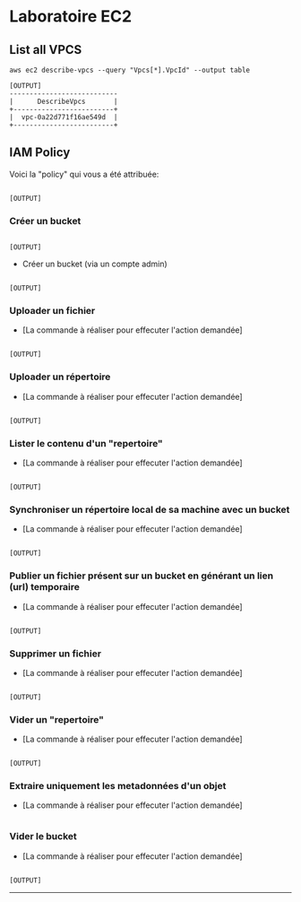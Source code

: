 # Laboratoire EC2

## List all VPCS


  ```
aws ec2 describe-vpcs --query "Vpcs[*].VpcId" --output table

  ```
```
[OUTPUT]
---------------------------
|      DescribeVpcs       |
+-------------------------+
|  vpc-0a22d771f16ae549d  |
+-------------------------+

```

## IAM Policy

Voici la "policy" qui vous a été attribuée:

```bash

```

```
[OUTPUT]

```


### Créer un bucket

```bash

```

```
[OUTPUT]

```

* Créer un bucket (via un compte admin)

```bash

```

```
[OUTPUT]

```


### Uploader un fichier

* [La commande à réaliser pour effecuter l'action demandée]

```bash

```

```
[OUTPUT]

```

### Uploader un répertoire

* [La commande à réaliser pour effecuter l'action demandée]

```bash

```

```
[OUTPUT]

```

### Lister le contenu d'un "repertoire"

* [La commande à réaliser pour effecuter l'action demandée]

```bash

```

```
[OUTPUT]

```

### Synchroniser un répertoire local de sa machine avec un bucket

* [La commande à réaliser pour effecuter l'action demandée]

```bash

```

```
[OUTPUT]

```

### Publier un fichier présent sur un bucket en générant un lien (url) temporaire

* [La commande à réaliser pour effecuter l'action demandée]

```bash

```

```
[OUTPUT]

```

### Supprimer un fichier

* [La commande à réaliser pour effecuter l'action demandée]

```bash

```

```
[OUTPUT]

```

### Vider un "repertoire"

* [La commande à réaliser pour effecuter l'action demandée]

```bash

```

```
[OUTPUT]

```

### Extraire uniquement les metadonnées d'un objet

* [La commande à réaliser pour effecuter l'action demandée]

```bash

```

### Vider le bucket

* [La commande à réaliser pour effecuter l'action demandée]

```bash

```

```
[OUTPUT]

```

---

